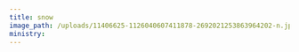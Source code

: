 ```yaml
---
title: snow
image_path: /uploads/11406625-1126040607411878-2692021253863964202-n.jpg
ministry:
---
```


